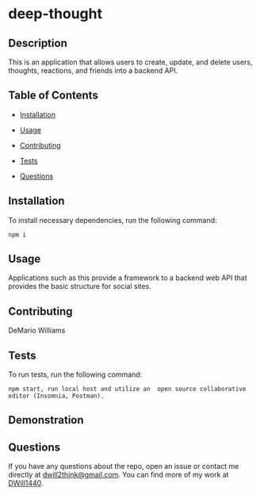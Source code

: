 # deep-thought


## Description

This is an application that allows users to create, update, and delete users, thoughts, reactions, and friends into a backend API.
## Table of Contents 

* [Installation](#installation)

* [Usage](#usage)

* [Contributing](#contributing)

* [Tests](#tests)

* [Questions](#questions)

## Installation

To install necessary dependencies, run the following command:

```
npm i 
```

## Usage

Applications such as this provide a framework to a backend web API that provides the basic structure for social sites. 
## Contributing

DeMario Williams

## Tests

To run tests, run the following command:

```
npm start, run local host and utilize an  open source collaborative editor (Insomnia, Postman).

```
## Demonstration


## Questions

If you have any questions about the repo, open an issue or contact me directly at dwill2think@gmail.com. You can find more of my work at [DWill1440](https://github.com/DWill1440/).

